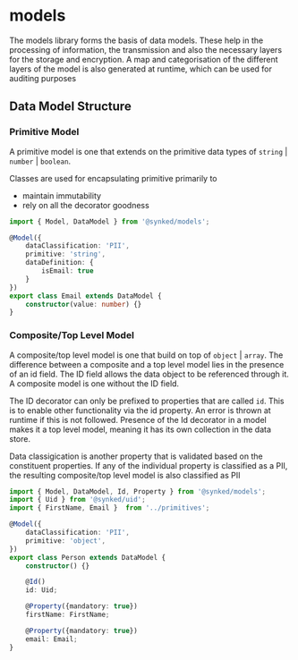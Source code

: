 # models

The models library forms the basis of data models. These help in the processing of
information, the transmission and also the necessary layers for the storage and 
encryption. A map and categorisation of the different layers of the model is also
generated at runtime, which can be used for auditing purposes

## Data Model Structure

### Primitive Model

A primitive model is one that extends on the primitive data types of `string` | `number` | `boolean`.

Classes are used for encapsulating primitive primarily to 

* maintain immutability
* rely on all the decorator goodness


```typescript
import { Model, DataModel } from '@synked/models';

@Model({
    dataClassification: 'PII',
    primitive: 'string',
    dataDefinition: {
        isEmail: true
    }
})
export class Email extends DataModel {
    constructor(value: number) {}
}
```

### Composite/Top Level Model

A composite/top level model is one that build on top of `object` | `array`. The difference between a 
composite and a top level model lies in the presence of an id field. The ID field allows the data object
to be referenced through it. A composite model is one without the ID field. 

The ID decorator can only be prefixed to properties that are called `id`. This is to enable other functionality
via the id property. An error is thrown at runtime if this is not followed. Presence of the Id decorator in a 
model makes it a top level model, meaning it has its own collection in the data store.

Data classigication is another property that is validated based on the constituent properties. If any of the
individual property is classified as a PII, the resulting composite/top level model is also classified as PII

```typescript
import { Model, DataModel, Id, Property } from '@synked/models';
import { Uid } from '@synked/uid';
import { FirstName, Email }  from '../primitives';

@Model({
    dataClassification: 'PII',
    primitive: 'object',
})
export class Person extends DataModel {
    constructor() {}

    @Id()
    id: Uid;

    @Property({mandatory: true})
    firstName: FirstName;

    @Property({mandatory: true})
    email: Email;
}
```